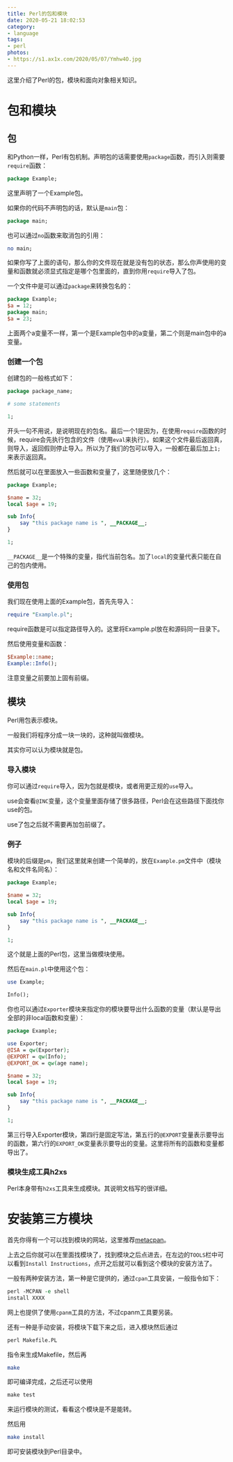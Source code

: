 ```yaml
---
title: Perl的包和模块
date: 2020-05-21 18:02:53
category:
- language
tags:
- perl
photos:
- https://s1.ax1x.com/2020/05/07/Ymhw4O.jpg
---
```


这里介绍了Perl的包，模块和面向对象相关知识。

<!--more-->

# 包和模块

## 包

和Python一样，Perl有包机制。声明包的话需要使用`package`函数，而引入则需要`require`函数：

```perl
package Example;
```

这里声明了一个Example包。

如果你的代码不声明包的话，默认是`main`包：

```perl
package main;
```

也可以通过`no`函数来取消包的引用：

```perl
no main;
```

如果你写了上面的语句，那么你的文件现在就是没有包的状态，那么你声使用的变量和函数就必须显式指定是哪个包里面的，直到你用`require`导入了包。

一个文件中是可以通过`package`来转换包名的：

```perl
package Example;
$a = 12;
package main;
$a = 23;
```

上面两个a变量不一样，第一个是Example包中的a变量，第二个则是main包中的a变量。

### 创建一个包

创建包的一般格式如下：

```perl
package package_name;

# some statements

1;
```

开头一句不用说，是说明现在的包名。最后一个1是因为，在使用`require`函数的时候，require会先执行包含的文件（使用`eval`来执行）。如果这个文件最后返回真，则导入，返回假则停止导入。所以为了我们的包可以导入，一般都在最后加上`1;`来表示返回真。

然后就可以在里面放入一些函数和变量了，这里随便放几个：

```perl
package Example;

$name = 32;
local $age = 19;

sub Info{
	say "this package name is ", __PACKAGE__;
}

1;
```

`__PACKAGE__`是一个特殊的变量，指代当前包名。加了`local`的变量代表只能在自己的包内使用。

### 使用包

我们现在使用上面的Example包，首先先导入：

```perl
require "Example.pl";
```

require函数是可以指定路径导入的。这里将Example.pl放在和源码同一目录下。

然后使用变量和函数：

```perl
$Example::name;
Example::Info();
```

注意变量之前要加上固有前缀。

## 模块

Perl用包表示模块。

一般我们将程序分成一块一块的，这种就叫做模块。

其实你可以认为模块就是包。

### 导入模块

你可以通过`require`导入，因为包就是模块，或者用更正规的`use`导入。

use会查看`@INC`变量，这个变量里面存储了很多路径，Perl会在这些路径下面找你use的包。

use了包之后就不需要再加包前缀了。

### 例子

模块的后缀是`pm`，我们这里就来创建一个简单的，放在`Example.pm`文件中（模块名和文件名同名）：

```perl
package Example;

$name = 32;
local $age = 19;

sub Info{
	say "this package name is ", __PACKAGE__;
}

1;
```

这个就是上面的Perl包，这里当做模块使用。

然后在`main.pl`中使用这个包：

```perl
use Example;

Info();
```

你也可以通过`Exporter`模块来指定你的模块要导出什么函数的变量（默认是导出全部的非local函数和变量）：

```perl
package Example;

use Exporter;
@ISA = qw(Exporter);
@EXPORT = qw(Info);
@EXPORT_OK = qw(age name);

$name = 32;
local $age = 19;

sub Info{
	say "this package name is ", __PACKAGE__;
}

1;
```

第三行导入Exporter模块，第四行是固定写法，第五行的`@EXPORT`变量表示要导出的函数，第六行的`EXPORT_OK`变量表示要导出的变量。这里将所有的函数和变量都导出了。

### 模块生成工具h2xs

Perl本身带有`h2xs`工具来生成模块。其说明文档写的很详细。

# 安装第三方模块

首先你得有一个可以找到模块的网站，这里推荐[metacpan](https://metacpan.org/)。

上去之后你就可以在里面找模块了，找到模块之后点进去，在左边的`TOOLS`栏中可以看到`Install Instructions`，点开之后就可以看到这个模块的安装方法了。

一般有两种安装方法，第一种是它提供的，通过`cpan`工具安装，一般指令如下：

```perl
perl -MCPAN -e shell
install XXXX
```

网上也提供了使用`cpanm`工具的方法，不过cpanm工具要另装。

还有一种是手动安装，将模块下载下来之后，进入模块然后通过

```perl
perl Makefile.PL
```

指令来生成Makefile，然后再

```bash
make
```

即可编译完成，之后还可以使用

```perl
make test
```

来运行模块的测试，看看这个模块是不是能转。

然后用

```bash
make install
```

即可安装模块到Perl目录中。